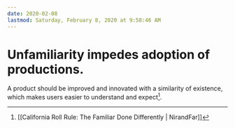 ```yaml
---
date: 2020-02-08
lastmod: Saturday, February 8, 2020 at 9:58:46 AM
---
```

# Unfamiliarity impedes adoption of productions. 

A product should be improved and innovated with a similarity of existence, which makes users easier to understand and expect[^1].


[^1]: [[California Roll Rule: The Familiar Done Differently | NirandFar]]
